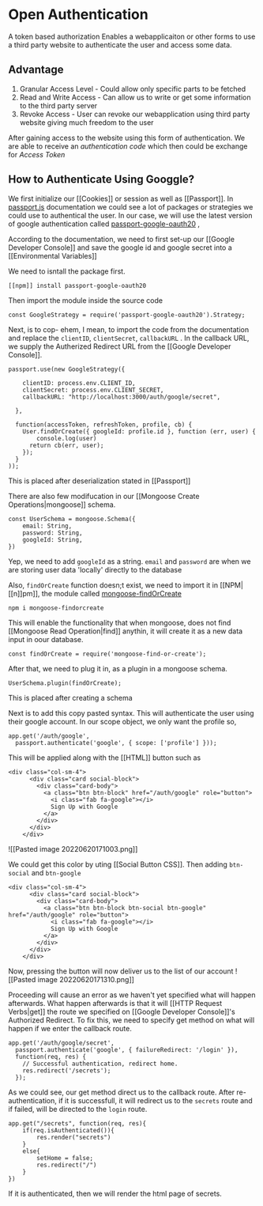 # Open Authentication
A token based authorization
Enables a webapplicaiton or other forms to use a third party website to authenticate the user and access some data. 

## Advantage
1. Granular Access Level - Could allow only specific parts to be fetched
2. Read and Write Access - Can allow us to write or get some information to the third party server
3. Revoke Access - User can revoke our webapplication using third party website giving much freedom to the user


After gaining access to the website using this form of authentication. We are able to receive an *authentication code* which then could be exchange for *Access Token* 

## How to Authenticate Using Googgle?
We first initialize our [[Cookies]] or session as well as [[Passport]]. In [passport.js](https://www.passportjs.org/packages/) documentation we could see a lot of packages or strategies we could use to authentical the user.  In our case, we will use the latest version of google authentication called [ passport-google-oauth20](https://www.passportjs.org/packages/passport-google-oauth20/) , 

According to the documentation, we need to first set-up our [[Google Developer Console]] and save the google id and google secret into a [[Environmental Variables]]

We need to isntall the package first.

```
[[npm]] install passport-google-oauth20
```

Then import the module inside the source code
```
const GoogleStrategy = require('passport-google-oauth20').Strategy;
```


Next, is to cop- ehem, I mean, to import the code from the documentation and replace the `clientID`, `clientSecret`, `callbackURL` . In the callback URL, we supply the Autherized Redirect URL from the [[Google Developer Console]]. 
```
passport.use(new GoogleStrategy({

    clientID: process.env.CLIENT_ID,
    clientSecret: process.env.CLIENT_SECRET,
    callbackURL: "http://localhost:3000/auth/google/secret",

  },

  function(accessToken, refreshToken, profile, cb) {
    User.findOrCreate({ googleId: profile.id }, function (err, user) {
        console.log(user)
      return cb(err, user);
    });
  }
));
```
This is placed after deserialization stated in [[Passport]]

There are also few modifucation in our [[Mongoose Create Operations|mongoose]] schema. 
```
const UserSchema = mongoose.Schema({
	email: String,
	password: String,
	googleId: String,
})
```

Yep, we need to add `googleId` as a string. `email` and `password` are  when we are storing user data 'locally' directly to the database

Also, `findOrCreate` function doesn;t exist, we need to import it in [[NPM|[[n]]pm]], the module called [mongoose-findOrCreate](https://www.npmjs.com/package/mongoose-find-or-create)
```shell
npm i mongoose-findorcreate
```

This will enable the functionality that when mongoose, does not find [[Mongoose Read Operation|find]] anythin, it will create it as a new data input in oour database.

```
const findOrCreate = require('mongoose-find-or-create');
```

After that, we need to plug it in, as a plugin in a mongoose schema.
```
UserSchema.plugin(findOrCreate);
```
This is placed after creating a schema

Next is to add this copy pasted syntax. This will authenticate the user using their google account.  In our scope object, we only want the profile so,

```
app.get('/auth/google',
  passport.authenticate('google', { scope: ['profile'] }));
```

This will be applied along with the [[HTML]] button such as 
```
<div class="col-sm-4">
      <div class="card social-block">
        <div class="card-body">
          <a class="btn btn-block" href="/auth/google" role="button">
            <i class="fab fa-google"></i>
            Sign Up with Google
          </a>
        </div>
      </div>
    </div>
```

![[Pasted image 20220620171003.png]]

We could get this color by uting [[Social Button CSS]]. Then adding `btn-social` and `btn-google`
```
<div class="col-sm-4">
      <div class="card social-block">
        <div class="card-body">
          <a class="btn btn-block btn-social btn-google" href="/auth/google" role="button">
            <i class="fab fa-google"></i>
            Sign Up with Google
          </a>
        </div>
      </div>
    </div>
```

Now, pressing the button will now deliver us to the list of our account
![[Pasted image 20220620171310.png]]

Proceeding will cause an error as we haven't yet specified what will happen afterwards. What happen afterwards is that it will [[HTTP Request Verbs|get]] the route we specified on [[Google Developer Console]]'s Authorized Redirect. 
To fix this, we need to specify get method on what will happen if we enter the callback route. 

```
app.get('/auth/google/secret',
  passport.authenticate('google', { failureRedirect: '/login' }),
  function(req, res) {
    // Successful authentication, redirect home.
    res.redirect('/secrets');
  });
```

As we could see, our get method direct us to the callback route. After re-authentication, if it is successfull, it will redirect us to the `secrets` route and if  failed, will be directed to the `login`  route. 

```
app.get("/secrets", function(req, res){
    if(req.isAuthenticated()){
        res.render("secrets")
    }
    else{
        setHome = false;
        res.redirect("/")
    }
})
```

If it is authenticated, then we will render the html page of secrets. 



